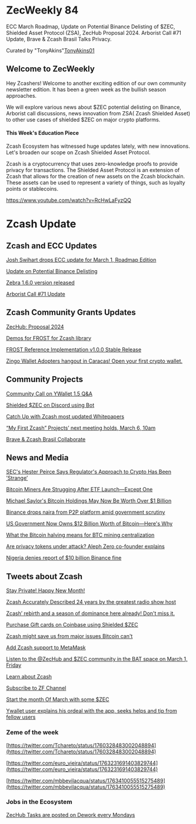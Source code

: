 # ZecWeekly 84

ECC March Roadmap, Update on Potential Binance Delisting of $ZEC, Shielded Asset Protocol (ZSA), ZecHub Proposal 2024. Arborist Call #71  Update, Brave & Zcash Brasil Talks Privacy. 

Curated by "TonyAkins"[TonyAkins01](https://twitter.com/TonyAkins01)

## Welcome to ZecWeekly

Hey Zcashers! Welcome to another exciting edition of our own community newsletter edition. It has been a green week as the bullish season approaches.

We will explore various news about $ZEC potential delisting on Binance, Arborist call discussions, news innovation from ZSA( Zcash Shielded Asset) to other use cases of shielded $ZEC on major crypto platforms. 

#### This Week's Education Piece

Zcash Ecosystem has witnessed  huge updates lately, with new innovations. Let's broaden our scope on Zcash Shielded Asset Protocol. 

Zcash is a cryptocurrency that uses zero-knowledge proofs to provide privacy for transactions. The Shielded Asset Protocol is an extension of Zcash that allows for the creation of new assets on the Zcash blockchain. These assets can be used to represent a variety of things, such as loyalty points or stablecoins.

https://www.youtube.com/watch?v=RcHwLaFyzQQ



# Zcash Update

## Zcash and ECC Updates

[Josh Swihart drops ECC update for March 1, Roadmap Edition](https://forum.zcashcommunity.com/t/ecc-update-for-march-1-roadmap-edition/46963)

[Update on Potential Binance Delisting](https://forum.zcashcommunity.com/t/important-potential-binance-delisting/45954/459)

[Zebra 1.6.0 version released](https://zfnd.org/zebra-1-6-0-release/)

[Arborist Call #71 Update](https://t.co/0K6mvVkrt0)

## Zcash Community Grants Updates

[ZecHub: Proposal 2024](https://forum.zcashcommunity.com/t/zechub-proposal-2024/46077/32)

[Demos for FROST for Zcash library](https://t.co/aJUXPjsATI)

[FROST Reference Implementation v1.0.0 Stable Release](https://zfnd.org/frost-reference-implementation-v1-0-0-stable-release/)

[Zingo Wallet Adopters hangout in Caracas! Open your first crypto wallet.](https://twitter.com/ZingoLabs/status/1763714731594879174)


## Community Projects

[Community Call on YWallet 1.5 Q&A](https://www.youtube.com/live/zViCDgMZEFM?si=up9tl_XJyTaAxil3)

[Shielded $ZEC on Discord using Bot](https://t.co/B1Ac96KoIh)

[Catch Up with Zcash most updated Whitepapers](https://whitepaper.io/document/645/zcash-whitepaper)

[“My First Zcash” Projects’ next meeting holds, March 6, 10am](https://twitter.com/zcash/status/1762894410419777884)

[Brave & Zcash Brasil Collaborate](https://free2z.cash/ZcashBR/zpage/zcash-and-brave-brasil)


## News and Media

[SEC's Hester Peirce Says Regulator's Approach to Crypto Has Been ’Strange’](https://decrypt.co/219959?p=219959)

[Bitcoin Miners Are Strugging After ETF Launch—Except One](https://decrypt.co/219954/bitcoin-mining-company-shares-lag-behind-bitcoin-etf)

[Michael Saylor's Bitcoin Holdings May Now Be Worth Over $1 Billion](https://decrypt.co/219920/michael-saylor-personal-bitcoin-stash-now-worth-over-1-billion)

[Binance drops naira from P2P platform amid government scrutiny](https://cointelegraph.com/news/binance-drops-naira-government-scrutiny)

[US Government Now Owns $12 Billion Worth of Bitcoin—Here's Why](https://decrypt.co/219720/us-government-owns-12-billion-worth-bitcoin-heres-why)

[What the Bitcoin halving means for BTC mining centralization](https://cointelegraph.com/news/bitcoin-halving-btc-mining-centralization)

[Are privacy tokens under attack? Aleph Zero co-founder explains](https://cointelegraph.com/news/privacy-tokens-under-attack-aleph-zero)

[Nigeria denies report of $10 billion Binance fine](https://cointelegraph.com/news/nigeria-denies-report-of-10-billion-binance-fine)



## Tweets about Zcash

[Stay Private! Happy New Month!](https://twitter.com/zcashesp/status/1763564861383143731)

[Zcash Accurately Described 24 years by the greatest radio show host](https://twitter.com/zksquirrel/status/1762513742426669210)

[Zcash’ rebirth and a season of dominance here already! Don't miss it.](https://twitter.com/cryptobink/status/1762909190287450158)

[Purchase Gift cards on Coinbase using Shielded $ZEC](https://twitter.com/ZecHub/status/1761993899931816012)

[Zcash might save us from major issues Bitcoin can't](https://twitter.com/In4Crypto/status/1762634135732961528)

[Add Zcash support to MetaMask](https://twitter.com/ZcashForum/status/1762979516232978916)

[Listen to the @ZecHub and $ZEC community in the BAT space on March 1, Friday ](https://twitter.com/BAT_Community/status/1763625586830840232)

[Learn about Zcash](https://twitter.com/zcash/status/1763629240497344888)

[Subscribe to ZF Channel](https://www.youtube.com/@zcashfoundation)

[Start the month Of March with some $ZEC ](https://twitter.com/ZecHub/status/1762944401918038306)

[Ywallet user explains his ordeal with the app, seeks helps and tip from fellow users](https://twitter.com/ZcashForum/status/1762265585352950025)



### Zeme of the week

[https://twitter.com/Tchareto/status/1760328483002048894](https://twitter.com/Tchareto/status/1760328483002048894)

[https://twitter.com/euro_vieira/status/1763231691403829744](https://twitter.com/euro_vieira/status/1763231691403829744)

[https://twitter.com/mbbevilacqua/status/1763410055515275489](https://twitter.com/mbbevilacqua/status/1763410055515275489)




### Jobs in the Ecosystem

[ZecHub Tasks are posted on Dework every Mondays](https://app.dework.xyz/zechub-2424)

